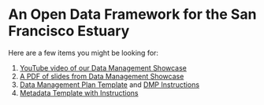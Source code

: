 # An Open Data Framework for the San Francisco Estuary
Here are a few items you might be looking for:
1. [YouTube video of our Data Management Showcase](https://www.youtube.com/watch?v=rgGFogjhePc)
2. [A PDF of slides from Data Management Showcase](https://github.com/InteragencyEcologicalProgram/An-Open-Data-Framework-for-the-San-Francisco-Estuary-/blob/master/Additional%20Resources/Data%20Management%20Showcase%20Slides.pdf)
3. [Data Management Plan Template](https://github.com/InteragencyEcologicalProgram/Open-Data-Workshop/blob/master/resources/2019%20DMP%20Template%20v2.pdf) and [DMP Instructions](https://github.com/InteragencyEcologicalProgram/Open-Data-Workshop/blob/master/resources/DMP%20Template%20Instructions%20Public.docx)
4. [Metadata Template with Instructions](https://github.com/InteragencyEcologicalProgram/Open-Data-Workshop/blob/master/resources/IEP%20EDI%20Metadata%20Template.docx)
